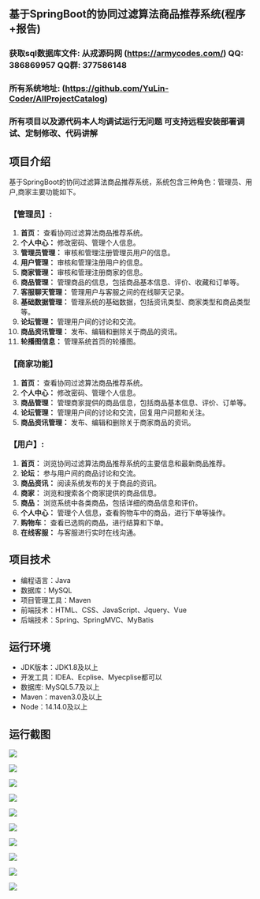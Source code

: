 ## 基于SpringBoot的协同过滤算法商品推荐系统(程序+报告)

###  获取sql数据库文件: 从戎源码网 (https://armycodes.com/) QQ: 386869957 QQ群: 377586148
###  所有系统地址: (https://github.com/YuLin-Coder/AllProjectCatalog) 
###  所有项目以及源代码本人均调试运行无问题 可支持远程安装部署调试、定制修改、代码讲解

## 项目介绍
基于SpringBoot的协同过滤算法商品推荐系统，系统包含三种角色：管理员、用户,商家主要功能如下。

### 【管理员】:
1. **首页：** 查看协同过滤算法商品推荐系统。
2. **个人中心：** 修改密码、管理个人信息。
3. **管理员管理：** 审核和管理注册管理员用户的信息。
4. **用户管理：** 审核和管理注册用户的信息。
5. **商家管理：** 审核和管理注册商家的信息。
6. **商品管理：** 管理商品的信息，包括商品基本信息、评价、收藏和订单等。
7. **客服聊天管理：** 管理用户与客服之间的在线聊天记录。
8. **基础数据管理：** 管理系统的基础数据，包括资讯类型、商家类型和商品类型等。
9. **论坛管理：** 管理用户间的讨论和交流。
10. **商品资讯管理：** 发布、编辑和删除关于商品的资讯。
11. **轮播图信息：** 管理系统首页的轮播图。

### 【商家功能】
1. **首页：** 查看协同过滤算法商品推荐系统。
2. **个人中心：** 修改密码、管理个人信息。
3. **商品管理：** 管理商家提供的商品信息，包括商品基本信息、评价、订单等。
4. **论坛管理：** 管理用户间的讨论和交流，回复用户问题和关注。
5. **商品资讯管理：** 发布、编辑和删除关于商家商品的资讯。

### 【用户】:
1. **首页：** 浏览协同过滤算法商品推荐系统的主要信息和最新商品推荐。
2. **论坛：** 参与用户间的商品讨论和交流。
3. **商品资讯：** 阅读系统发布的关于商品的资讯。
4. **商家：** 浏览和搜索各个商家提供的商品信息。
5. **商品：** 浏览系统中各类商品，包括详细的商品信息和评价。
6. **个人中心：** 管理个人信息，查看购物车中的商品，进行下单等操作。
7. **购物车：** 查看已选购的商品，进行结算和下单。
8. **在线客服：** 与客服进行实时在线沟通。

## 项目技术
- 编程语言：Java
- 数据库：MySQL
- 项目管理工具：Maven
- 前端技术：HTML、CSS、JavaScript、Jquery、Vue
- 后端技术：Spring、SpringMVC、MyBatis

## 运行环境
- JDK版本：JDK1.8及以上
- 开发工具：IDEA、Ecplise、Myecplise都可以
- 数据库: MySQL5.7及以上
- Maven：maven3.0及以上
- Node：14.14.0及以上

## 运行截图
![](screenshot/1.png)

![](screenshot/2.png)

![](screenshot/3.png)

![](screenshot/4.png)

![](screenshot/5.png)

![](screenshot/6.png)

![](screenshot/7.png)

![](screenshot/8.png)

![](screenshot/9.png)

![](screenshot/10.png)